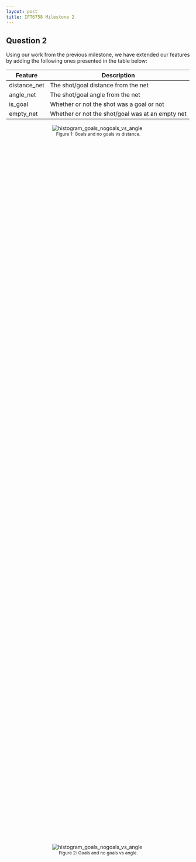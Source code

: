 ```yaml
---
layout: post
title: IFT6758 Milestone 2
---
```


## Question 2

Using our work from the previous milestone, we have extended our features by adding the following ones presented in the table below:

| Feature      | Description |
| ----------- | ----------- |
| distance_net | The shot/goal distance from the net |
| angle_net | The shot/goal angle from the net |
| is_goal | Whether or not the shot was a goal or not |
| empty_net | Whether or not the shot/goal was at an empty net |



<figure style="display: block;margin-left: auto; margin-right: auto;width:50%;height:50%;">
    <img src="/public/histogram_goals_nogoals_vs_distance.png" alt="histogram_goals_nogoals_vs_angle">
    <figcaption style="font-size: 12px;text-align: center;">Figure 1: Goals and no goals vs distance.</figcaption>
</figure>

<figure style="display: block;margin-left: auto; margin-right: auto;width:50%;height:50%;">
    <img src="/public/histogram_goals_nogoals_vs_angle.png" alt="histogram_goals_nogoals_vs_angle">
    <figcaption style="font-size: 12px;text-align: center;">Figure 2: Goals and no goals vs angle.</figcaption>
</figure>

<figure style="display: block;margin-left: auto; margin-right: auto;width:50%;height:50%;">
    <img src="/public/angle_vs_distance.png" alt="angle_vs_distance">
    <figcaption style="font-size: 12px;text-align: center;">Figure 3: angle vs distance.</figcaption>
</figure>

<figure style="display: block;margin-left: auto; margin-right: auto;width:50%;height:50%;">
    <img src="/public/goal_rate_vs_distance.png" alt="goal_rate_vs_distance">
    <figcaption style="font-size: 12px;text-align: center;">Figure 4: Goal rate vs distance.</figcaption>
</figure>

All the figures above give us interesting information about shots and goals in the NHL. For example, figure 1 shows us that both goals and no goals happened more often closer to the net and that goals are much less frequent than goal. Figure 3 tells us that shots that are done farther from the net, generally are more aligned with it (smaller angle). Finally, if we analyze Figure 4, we can observe that when attacking players are very close to the opponent's net, the chance that they score is much higher which intuitively makes sense.

<figure style="display: block;margin-left: auto; margin-right: auto;width:50%;height:50%;">
    <img src="/public/goal_rate_vs_angle.png" alt="goal_rate_vs_angle">
    <figcaption style="font-size: 12px;text-align: center;">Figure 5: Goal rate vs angle.</figcaption>
</figure>

From Figure 5 above, we can see that the goal rate is much higher when the shot is coming from the left and right side compared to when the shot comes from the center of the ice. This makes sense as goalies are much more vulnerable when shots come from the top of the circles (both left and right circles near the goalie).

Another interesting thing about Figure 5 is when we compare the goal rate from the left side to the right side. One reason why the goal rate is higher on the right side could be because the majority of NHL goalies have their glove on their left hand (maybe it's easier to stop shots with the glove in contrast to the blocker hand). Another reason might simply be because players shooting from the right side are much better than the ones shooting from the left side, and therefore have a higher goal rate.

<figure style="display: block;margin-left: auto; margin-right: auto;width:50%;height:50%;">
    <img src="/public/histogram_goals.png" alt="Goals (empty net and non-empty net) vs distance">
    <figcaption style="font-size: 12px;text-align: center;">Figure 6: Goals (empty net and non-empty net) vs distance from net.</figcaption>
</figure>

Looking at the data from Figure 6, we can observe many interesting facts. Firstly, the vast majority of goals are on non-empty net which is logical since goalies are in the net most of the time. Secondly, we can observe that most of the goals are being scored within 60 feet from the net, which is inside the opponents' half of the rink. These two observations are aligned with our domain knowledge, and it makes perfect sense that the further you are from the opponents' net, the harder it is to score when there is a goalie in front of the net. With that said, the goals that were made from a distance of 150 feet when there was a goalie sound a bit unlikely.

We can observe in Figure 6 that the goals scored on a non-empty net from a distance of 150-170 feet are quite high. It could be that it has been originally misclassified as "non-empty net goals" as opposed to "empty-net goals". Another reason could be that these goals were scored by the other team that was then misclassified.


### Question 3

For our baseline, we trained a Logistric Regression model using only the *distance* feature that we have previously extracted from the raw data, and it gave us a **90.59%** accuracy when we ran it on our validation dataset. We also generated the following confusion matrix to have a better look at our model's results:

| Target/Prediction | **Class 0 (not goal)** | **Class 1 (goal)** |
| :-------: | :-------: | :-------: |
| **Class 0 (not goal)** | 70748 | 0 |
| **Class 1 (goal)** | 7344 | 0 |

This confusion matrix clearly shows us that there is a major issue with our predictions. We are only getting high accuracy performance because the majority of our data points are classified as a *not goal*. By always predicting *not goal* our model does a pretty good job if we only look at the overall accuracy.


From Figure 7 below, the main thing we can observe is that shots that have a higher propability represents a much greater proportion of the total goals scored compared to shots with lower probabilities. Another important aspect is how this proportion metric is different for our different models. Even though the model trained on distance and the model trained on angle are better than the random baseline model, the model that we trained by combining both features (distance and angle) gave us better results. Meaning it is much better at predicting the probability that a shot would turn to be a goal.


<figure style="display: block;margin-left: auto; margin-right: auto;width:50%;height:50%;">
    <img src="/public/cumulative_sum_goal_baseline.png" alt="cumulative_sum_goal_baseline">
    <figcaption style="font-size: 12px;text-align: center;">Figure 7: Logistic Regression: Goal proportion.</figcaption>
</figure>

The results shown in Figure 8 is also about shot probabilities. It shows us that our trained models perform much better that the random classifier at predicting the shot probability. As in our previous analysis, our model that was trained on both features (distance and angle) does gives us better results that models trained on the features separately.

<figure style="display: block;margin-left: auto; margin-right: auto;width:50%;height:50%;">
    <img src="/public/goal_rate_curve_baseline.png" alt="goal_rate_curve_baseline">
    <figcaption style="font-size: 12px;text-align: center;">Figure 8: Logistic Regression: Goal rate.</figcaption>
</figure>

In order to have a deeper anlaysis our of our binary classifers, using our results we generated a receiver operating characteristic curve (ROC). As we can see in Figure 9 above, the random classifier gives a a diagonal as expected. We can also observe that our model trained on both of our features gives the better curve compared to our models that were trained separately on the features. Our ROC score is also much higher (*area=0.68*) when we trained our model on both features.

<figure style="display: block;margin-left: auto; margin-right: auto;width:50%;height:50%;">
    <img src="/public/roc_curve_baseline.png" alt="roc_curve_baseline">
    <figcaption style="font-size: 12px;text-align: center;">Figure 9: Logistic Regression: ROC rate.</figcaption>
</figure>
